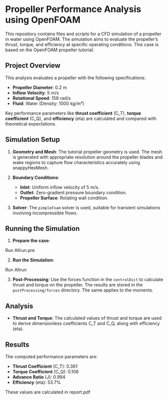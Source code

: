 # Propeller Performance Analysis using OpenFOAM

This repository contains files and scripts for a CFD simulation of a propeller in water using OpenFOAM. The simulation aims to evaluate the propeller’s thrust, torque, and efficiency at specific operating conditions. This case is based on the OpenFOAM propeller tutorial.

## Project Overview

This analysis evaluates a propeller with the following specifications:
- **Propeller Diameter**: 0.2 m
- **Inflow Velocity**: 5 m/s
- **Rotational Speed**: 158 rad/s
- **Fluid**: Water (Density: 1000 kg/m³)

Key performance parameters like **thrust coefficient** (C_T), **torque coefficient** (C_Q), and **efficiency** (eta) are calculated and compared with theoretical expectations.

## Simulation Setup

1. **Geometry and Mesh**: The tutorial propeller geometry is used. The mesh is generated with appropriate resolution around the propeller blades and wake regions to capture flow characteristics accurately using snappyHexMesh.

2. **Boundary Conditions**:
   - **Inlet**: Uniform inflow velocity of 5 m/s.
   - **Outlet**: Zero-gradient pressure boundary condition.
   - **Propeller Surface**: Rotating wall condition.

3. **Solver**: The `pimpleFoam` solver is used, suitable for transient simulations involving incompressible flows.


## Running the Simulation

1. **Prepare the case**:

  Run Allrun.pre

2. **Run the Simulation**:

  Run Allrun

3. **Post-Processing**: Use the forces function in the `controlDict` to calculate thrust and torque on the propeller. The results are stored in the `postProcessing/forces` directory. The same applies to the moments.

## Analysis

- **Thrust and Torque**: The calculated values of thrust and torque are used to derive dimensionless coefficients C_T and C_Q, along with efficiency (eta).


## Results

The computed performance parameters are:

- **Thrust Coefficient** (C_T): 0.361
- **Torque Coefficient** (C_Q): 0.106
- **Advance Ratio** (J): 0.994
- **Efficiency** (eta): 53.7%

These values are calculated in report.pdf
